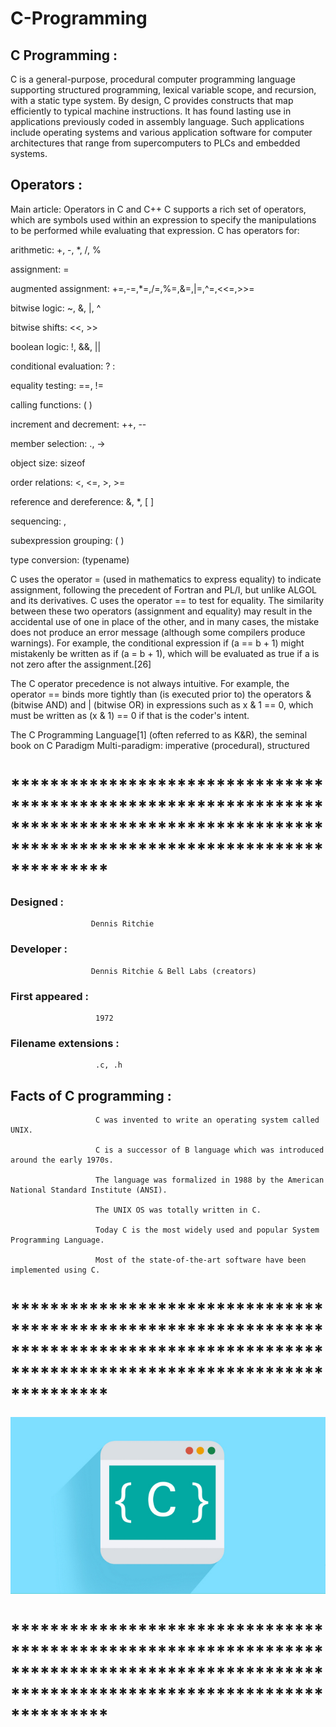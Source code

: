 # C-Programming

## C Programming :
C is a general-purpose, procedural computer programming language supporting structured programming, lexical variable scope, and recursion, with a static type system. By design, C provides constructs that map efficiently to typical machine instructions. It has found lasting use in applications previously coded in assembly language. Such applications include operating systems and various application software for computer architectures that range from supercomputers to PLCs and embedded systems.
## Operators :
Main article: Operators in C and C++
C supports a rich set of operators, which are symbols used within an expression to specify the manipulations to be performed while evaluating that expression. C has operators for:

arithmetic: +, -, *, /, %

assignment: =

augmented assignment: +=,-=,*=,/=,%=,&=,|=,^=,<<=,>>=

bitwise logic: ~, &, |, ^

bitwise shifts: <<, >>

boolean logic: !, &&, ||

conditional evaluation: ? :

equality testing: ==, !=

calling functions: ( )

increment and decrement: ++, --

member selection: ., ->

object size: sizeof

order relations: <, <=, >, >=

reference and dereference: &, *, [ ]

sequencing: ,

subexpression grouping: ( )

type conversion: (typename)

C uses the operator = (used in mathematics to express equality) to indicate assignment, following the precedent of Fortran and PL/I, but unlike ALGOL and its derivatives. C uses the operator == to test for equality. The similarity between these two operators (assignment and equality) may result in the accidental use of one in place of the other, and in many cases, the mistake does not produce an error message (although some compilers produce warnings). For example, the conditional expression if (a == b + 1) might mistakenly be written as if (a = b + 1), which will be evaluated as true if a is not zero after the assignment.[26]

The C operator precedence is not always intuitive. For example, the operator == binds more tightly than (is executed prior to) the operators & (bitwise AND) and | (bitwise OR) in expressions such as x & 1 == 0, which must be written as (x & 1) == 0 if that is the coder's intent.


The C Programming Language[1] (often referred to as K&R), the seminal book on C
Paradigm	Multi-paradigm: imperative (procedural), structured

# ******************************************************************************************************************************************
### Designed :
                      Dennis Ritchie
           
### Developer :
                      Dennis Ritchie & Bell Labs (creators)
           
### First appeared :
                       1972
                 
### Filename extensions :
                       .c, .h
## Facts of C programming :
                       C was invented to write an operating system called UNIX.

                       C is a successor of B language which was introduced around the early 1970s.

                       The language was formalized in 1988 by the American National Standard Institute (ANSI).

                       The UNIX OS was totally written in C.

                       Today C is the most widely used and popular System Programming Language.

                       Most of the state-of-the-art software have been implemented using C.


# ******************************************************************************************************************************************

<img src = "https://github.com/Jael-Lois/C-Program/blob/main/c-course.jpg">

# ******************************************************************************************************************************************
